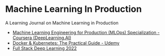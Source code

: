 # Machine Learning In Production
A Learning Journal on Machine Learning in Production  
- [Machine Learning Engineering for Production (MLOps) Specialization - Coursera (DeepLearning.AI)](./ml-engineering-for-production-cousera/)  
- [Docker & Kubernetes: The Practical Guide - Udemy](./docker-kubernetes-practical-guide/)
- [Full Stack Deep Learning 2022](./full-stack-deep-learning/)
<!-- - Building Cloud Computing Solutions at Scale Specialization - Coursera (Duke University)   -->
<!-- - Database Systems Specialization - Coursera (Universidad Nacional Autónoma de México) -->
<!-- - Practical Data Science on the AWS Cloud Specialization - Coursera (DeepLearning.AI) -->